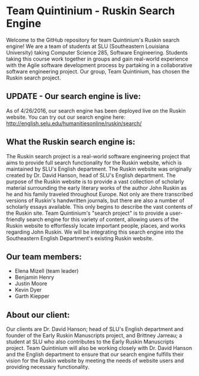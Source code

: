 Team Quintinium - Ruskin Search Engine
=====

Welcome to the GitHub repository for team Quintinium's Ruskin search engine! We are a team of students at SLU (Southeastern Louisiana University) taking Computer Science 285, Software Engineering. Students taking this course work together in groups and gain real-world experience with the Agile software development process by partaking in a collaborative software engineering project. Our group, Team Quintinium, has chosen the Ruskin search project.

UPDATE - Our search engine is live:
-----
As of 4/26/2016, our search engine has been deployed live on the Ruskin website. You can try out our search engine here: http://english.selu.edu/humanitiesonline/ruskin/search/

What the Ruskin search engine is:
-----
The Ruskin search project is a real-world software engineering project that aims to provide full search functionality for the Ruskin website, which is maintained by SLU's English department. The Ruskin website was originally created by Dr. David Hanson, head of SLU's English department. The purpose of the Ruskin website is to provide a vast collection of scholarly material surrounding the early literary works of the author John Ruskin as he and his family traveled throughout Europe. Not only are there transcribed versions of Ruskin's handwritten journals, but there are also a number of scholarly essays available. This only begins to describe the vast contents of the Ruskin site. Team Quintinium's "search project" is to provide a user-friendly search engine for this variety of content, allowing users of the Ruskin website to effortlessly locate important people, places, and works regarding John Ruskin. We will be integrating this search engine into the Southeastern English Department's existing Ruskin website.

Our team members:
-----
* Elena Mizell (team leader)
* Benjamin Henry
* Justin Moore
* Kevin Dyer
* Garth Kiepper

About our client:
-----
Our clients are Dr. David Hanson; head of SLU's English department and founder of the Early Ruskin Manuscripts project, and Brittney Jarreau; a student at SLU who also contributes to the Early Ruskin Manuscripts project. Team Quintinium will also be working closely with Dr. David Hanson and the English department to ensure that our search engine fulfills their vision for the Ruskin website by meeting the needs of website users and providing necessary functionality.
